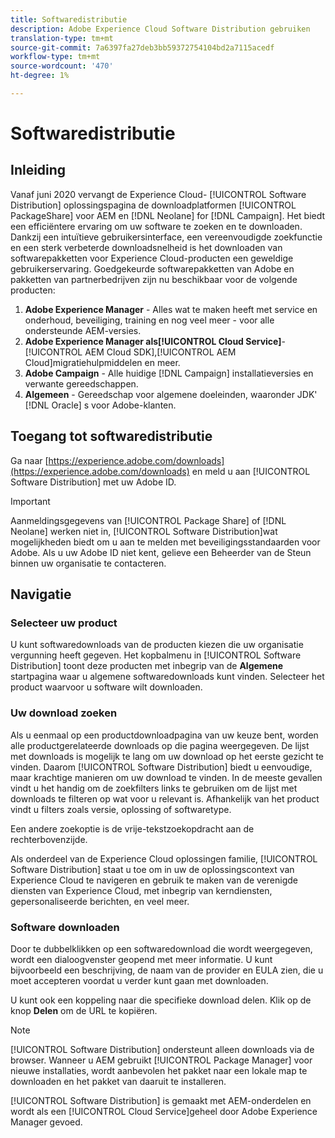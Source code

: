 ```yaml
---
title: Softwaredistributie
description: Adobe Experience Cloud Software Distribution gebruiken
translation-type: tm+mt
source-git-commit: 7a6397fa27deb3bb59372754104bd2a7115acedf
workflow-type: tm+mt
source-wordcount: '470'
ht-degree: 1%

---
```



# Softwaredistributie

## Inleiding

Vanaf juni 2020 vervangt de Experience Cloud- [!UICONTROL Software Distribution] oplossingspagina de downloadplatformen [!UICONTROL PackageShare] voor AEM en [!DNL Neolane] for [!DNL Campaign]. Het biedt een efficiëntere ervaring om uw software te zoeken en te downloaden. Dankzij een intuïtieve gebruikersinterface, een vereenvoudigde zoekfunctie en een sterk verbeterde downloadsnelheid is het downloaden van softwarepakketten voor Experience Cloud-producten een geweldige gebruikerservaring. Goedgekeurde softwarepakketten van Adobe en pakketten van partnerbedrijven zijn nu beschikbaar voor de volgende producten:

1. **Adobe Experience Manager** - Alles wat te maken heeft met service en onderhoud, beveiliging, training en nog veel meer - voor alle ondersteunde AEM-versies.
1. **Adobe Experience Manager als[!UICONTROL Cloud Service]**-[!UICONTROL AEM Cloud SDK],[!UICONTROL AEM Cloud]migratiehulpmiddelen en meer.
1. **Adobe Campaign** - Alle huidige [!DNL Campaign] installatieversies en verwante gereedschappen.
1. **Algemeen** - Gereedschap voor algemene doeleinden, waaronder JDK&#39; [!DNL Oracle] s voor Adobe-klanten.

## Toegang tot softwaredistributie

Ga naar [https://experience.adobe.com/downloads](https://experience.adobe.com/downloads) en meld u aan [!UICONTROL Software Distribution] met uw Adobe ID.

>[!IMPORTANT]
>
>Aanmeldingsgegevens van [!UICONTROL Package Share] of [!DNL Neolane] werken niet in, [!UICONTROL Software Distribution]wat mogelijkheden biedt om u aan te melden met beveiligingsstandaarden voor Adobe. Als u uw Adobe ID niet kent, gelieve een Beheerder van de Steun binnen uw organisatie te contacteren.

## Navigatie

### Selecteer uw product

U kunt softwaredownloads van de producten kiezen die uw organisatie vergunning heeft gegeven. Het kopbalmenu in [!UICONTROL Software Distribution] toont deze producten met inbegrip van de **Algemene** startpagina waar u algemene softwaredownloads kunt vinden. Selecteer het product waarvoor u software wilt downloaden.

### Uw download zoeken

Als u eenmaal op een productdownloadpagina van uw keuze bent, worden alle productgerelateerde downloads op die pagina weergegeven. De lijst met downloads is mogelijk te lang om uw download op het eerste gezicht te vinden. Daarom [!UICONTROL Software Distribution] biedt u eenvoudige, maar krachtige manieren om uw download te vinden. In de meeste gevallen vindt u het handig om de zoekfilters links te gebruiken om de lijst met downloads te filteren op wat voor u relevant is. Afhankelijk van het product vindt u filters zoals versie, oplossing of softwaretype.

Een andere zoekoptie is de vrije-tekstzoekopdracht aan de rechterbovenzijde.

Als onderdeel van de Experience Cloud oplossingen familie, [!UICONTROL Software Distribution] staat u toe om in uw de oplossingscontext van Experience Cloud te navigeren en gebruik te maken van de verenigde diensten van Experience Cloud, met inbegrip van kerndiensten, gepersonaliseerde berichten, en veel meer.

### Software downloaden

Door te dubbelklikken op een softwaredownload die wordt weergegeven, wordt een dialoogvenster geopend met meer informatie. U kunt bijvoorbeeld een beschrijving, de naam van de provider en EULA zien, die u moet accepteren voordat u verder kunt gaan met downloaden.

U kunt ook een koppeling naar die specifieke download delen. Klik op de knop **Delen** om de URL te kopiëren.

>[!NOTE]
>
>[!UICONTROL Software Distribution] ondersteunt alleen downloads via de browser. Wanneer u AEM gebruikt [!UICONTROL Package Manager] voor nieuwe installaties, wordt aanbevolen het pakket naar een lokale map te downloaden en het pakket van daaruit te installeren.

[!UICONTROL Software Distribution] is gemaakt met AEM-onderdelen en wordt als een [!UICONTROL Cloud Service]geheel door Adobe Experience Manager gevoed.